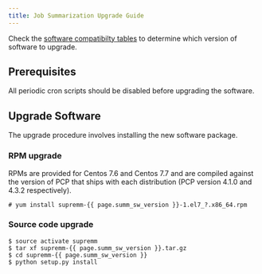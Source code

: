 ```yaml
---
title: Job Summarization Upgrade Guide
---
```


Check the [software compatibilty tables](supremm-install-overview.md#software-compatibility)
to determine which version of software to upgrade.

## Prerequisites

All periodic cron scripts should be disabled before upgrading the software.

## Upgrade Software

The upgrade procedure involves installing the new software package.

### RPM upgrade

RPMs are provided for Centos 7.6 and Centos 7.7 and are compiled against
the version of PCP that ships with each distribution (PCP version 4.1.0
and 4.3.2 respectively).

    # yum install supremm-{{ page.summ_sw_version }}-1.el7_?.x86_64.rpm

### Source code upgrade

    $ source activate supremm
    $ tar xf supremm-{{ page.summ_sw_version }}.tar.gz
    $ cd supremm-{{ page.summ_sw_version }}
    $ python setup.py install

